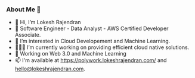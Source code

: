 ### About Me 🚀
- 👋 Hi, I’m Lokesh Rajendran
- 🌱 Software Engineer - Data Analyst - AWS Certified Developer Associate.
- 👀 I’m interested in Cloud Developement and Machine Learning.
- 👨🏻‍💻 I’m currently working on providing efficient cloud native solutions.
- 🚀 Working on Web 3.0 and Machine Learning
- 📫 I'm available at https://polywork.lokeshrajendran.com/ and hello@lokeshrajendran.com.

